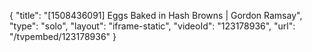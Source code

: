 {
    "title": "[1508436091] Eggs Baked in Hash Browns | Gordon Ramsay",
    "type": "solo",
    "layout": "iframe-static",
    "videoId": "123178936",
    "url": "\/tvpembed\/123178936"
}